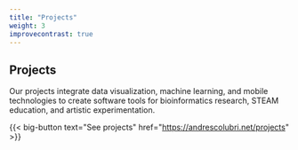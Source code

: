 ```yaml
---
title: "Projects"
weight: 3
improvecontrast: true
---
```


## Projects

Our projects integrate data visualization, machine learning, and mobile technologies to create software tools for bioinformatics research, STEAM education, and artistic experimentation.

{{< big-button text="See projects" href="https://andrescolubri.net/projects" >}}

